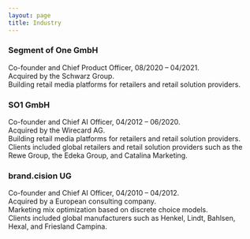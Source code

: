 ```yaml
---
layout: page
title: Industry
---
```



### Segment of One GmbH
<list>
Co-founder and Chief Product Officer, 08/2020 – 04/2021.<br>
Acquired by the <me>Schwarz Group</me>.<br>
Building retail media platforms for retailers and retail solution providers.<br>
</list>

### SO1 GmbH
<list>
Co-founder and Chief AI Officer, 04/2012 – 06/2020.<br>
Acquired by the <me>Wirecard AG</me>.<br>
Building retail media platforms for retailers and retail solution providers.<br>
Clients included global retailers and retail solution providers such as the Rewe Group,
the Edeka Group, and Catalina Marketing.<br>
</list>

### brand.cision UG
<list>
Co-founder and Chief AI Officer, 04/2010 – 04/2012.<br>
Acquired by a European <me>consulting company</me>. <br>
Marketing mix optimization based on discrete choice models. <br>
Clients included global manufacturers such as Henkel, Lindt, Bahlsen, Hexal, and Friesland
Campina.
</list>
